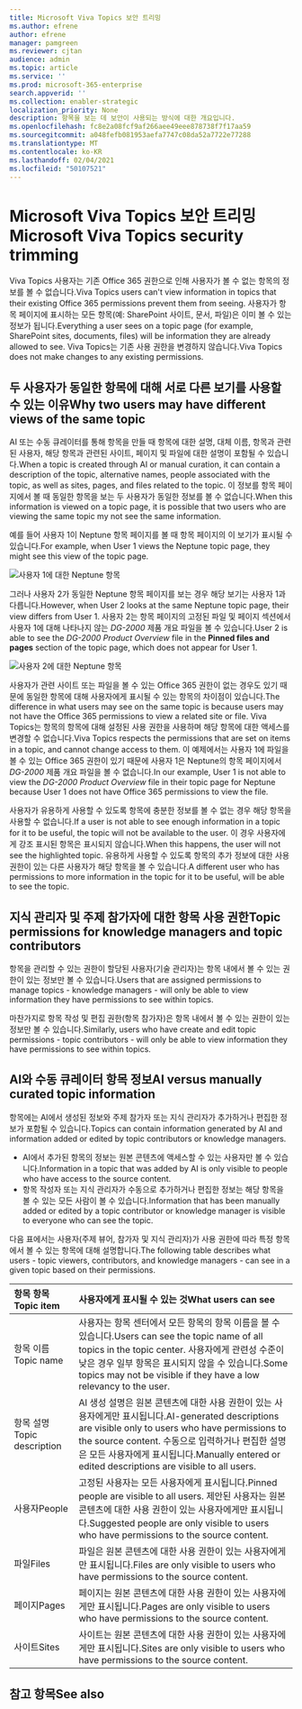 ```yaml
---
title: Microsoft Viva Topics 보안 트리밍
ms.author: efrene
author: efrene
manager: pamgreen
ms.reviewer: cjtan
audience: admin
ms.topic: article
ms.service: ''
ms.prod: microsoft-365-enterprise
search.appverid: ''
ms.collection: enabler-strategic
localization_priority: None
description: 항목을 보는 데 보안이 사용되는 방식에 대한 개요입니다.
ms.openlocfilehash: fc8e2a08fcf9af266aee49eee878738f7f17aa59
ms.sourcegitcommit: a048fefb081953aefa7747c08da52a7722e77288
ms.translationtype: MT
ms.contentlocale: ko-KR
ms.lasthandoff: 02/04/2021
ms.locfileid: "50107521"
---
```

# <a name="microsoft-viva-topics-security-trimming"></a><span data-ttu-id="3c2e5-103">Microsoft Viva Topics 보안 트리밍</span><span class="sxs-lookup"><span data-stu-id="3c2e5-103">Microsoft Viva Topics security trimming</span></span> 

<span data-ttu-id="3c2e5-104">Viva Topics 사용자는 기존 Office 365 권한으로 인해 사용자가 볼 수 없는 항목의 정보를 볼 수 없습니다.</span><span class="sxs-lookup"><span data-stu-id="3c2e5-104">Viva Topics users can't view information in topics that their existing Office 365 permissions prevent them from seeing.</span></span> <span data-ttu-id="3c2e5-105">사용자가 항목 페이지에 표시하는 모든 항목(예: SharePoint 사이트, 문서, 파일)은 이미 볼 수 있는 정보가 됩니다.</span><span class="sxs-lookup"><span data-stu-id="3c2e5-105">Everything a user sees on a topic page (for example, SharePoint sites, documents, files) will be information they are already allowed to see.</span></span> <span data-ttu-id="3c2e5-106">Viva Topics는 기존 사용 권한을 변경하지 않습니다.</span><span class="sxs-lookup"><span data-stu-id="3c2e5-106">Viva Topics does not make changes to any existing permissions.</span></span>

## <a name="why-two-users-may-have-different-views-of-the-same-topic"></a><span data-ttu-id="3c2e5-107">두 사용자가 동일한 항목에 대해 서로 다른 보기를 사용할 수 있는 이유</span><span class="sxs-lookup"><span data-stu-id="3c2e5-107">Why two users may have different views of the same topic</span></span>

<span data-ttu-id="3c2e5-108">AI 또는 수동 큐레이터를 통해 항목을 만들 때 항목에 대한 설명, 대체 이름, 항목과 관련된 사용자, 해당 항목과 관련된 사이트, 페이지 및 파일에 대한 설명이 포함될 수 있습니다.</span><span class="sxs-lookup"><span data-stu-id="3c2e5-108">When a topic is created through AI or manual curation, it can contain a description of the topic, alternative names, people associated with the topic, as well as sites, pages, and files related to the topic.</span></span> <span data-ttu-id="3c2e5-109">이 정보를 항목 페이지에서 볼 때 동일한 항목을 보는 두 사용자가 동일한 정보를 볼 수 없습니다.</span><span class="sxs-lookup"><span data-stu-id="3c2e5-109">When this information is viewed on a topic page, it is possible that two users who are viewing the same topic my not see the same information.</span></span>
  
<span data-ttu-id="3c2e5-110">예를 들어 사용자 1이 Neptune 항목 페이지를 볼 때 항목 페이지의 이 보기가 표시될 수 있습니다.</span><span class="sxs-lookup"><span data-stu-id="3c2e5-110">For example, when User 1 views the Neptune topic page, they might see this view of the topic page.</span></span>

![사용자 1에 대한 Neptune 항목](../media/knowledge-management/user2-topic-view.png) </br> 

<span data-ttu-id="3c2e5-112">그러나 사용자 2가 동일한 Neptune 항목 페이지를 보는 경우 해당 보기는 사용자 1과 다릅니다.</span><span class="sxs-lookup"><span data-stu-id="3c2e5-112">However, when User 2 looks at the same Neptune topic page, their view differs from User 1.</span></span>  <span data-ttu-id="3c2e5-113">사용자 2는 항목 페이지의 고정된 파일 및 페이지 섹션에서  사용자 1에 대해 나타나지 않는 *DG-2000* 제품 개요 파일을 볼 수 있습니다.</span><span class="sxs-lookup"><span data-stu-id="3c2e5-113">User 2 is able to see the *DG-2000 Product Overview* file in the **Pinned files and pages** section of the topic page, which does not appear for User 1.</span></span> 

![사용자 2에 대한 Neptune 항목](../media/knowledge-management/user1-topic-view.png) </br> 

<span data-ttu-id="3c2e5-115">사용자가 관련 사이트 또는 파일을 볼 수 있는 Office 365 권한이 없는 경우도 있기 때문에 동일한 항목에 대해 사용자에게 표시될 수 있는 항목의 차이점이 있습니다.</span><span class="sxs-lookup"><span data-stu-id="3c2e5-115">The difference in what users may see on the same topic is because users may not have the Office 365 permissions to view a related site or file.</span></span>  <span data-ttu-id="3c2e5-116">Viva Topics는 항목의 항목에 대해 설정된 사용 권한을 사용하며 해당 항목에 대한 액세스를 변경할 수 없습니다.</span><span class="sxs-lookup"><span data-stu-id="3c2e5-116">Viva Topics respects the permissions that are set on items in a topic, and cannot change access to them.</span></span> <span data-ttu-id="3c2e5-117">이 예제에서는 사용자 1에 파일을 볼 수 있는 Office 365 권한이 있기 때문에 사용자 1은 Neptune의 항목 페이지에서 *DG-2000* 제품 개요 파일을 볼 수 없습니다.</span><span class="sxs-lookup"><span data-stu-id="3c2e5-117">In our example, User 1 is not able to view the *DG-2000 Product Overview* file in their topic page for Neptune because User 1 does not have Office 365 permissions to view the file.</span></span>

<span data-ttu-id="3c2e5-118">사용자가 유용하게 사용할 수 있도록 항목에 충분한 정보를 볼 수 없는 경우 해당 항목을 사용할 수 없습니다.</span><span class="sxs-lookup"><span data-stu-id="3c2e5-118">If a user is not able to see enough information in a topic for it to be useful, the topic will not be available to the user.</span></span> <span data-ttu-id="3c2e5-119">이 경우 사용자에게 강조 표시된 항목은 표시되지 않습니다.</span><span class="sxs-lookup"><span data-stu-id="3c2e5-119">When this happens, the user will not see the highlighted topic.</span></span> <span data-ttu-id="3c2e5-120">유용하게 사용할 수 있도록 항목의 추가 정보에 대한 사용 권한이 있는 다른 사용자가 해당 항목을 볼 수 있습니다.</span><span class="sxs-lookup"><span data-stu-id="3c2e5-120">A different user who has permissions to more information in the topic for it to be useful, will be able to see the topic.</span></span>


## <a name="topic-permissions-for-knowledge-managers-and-topic-contributors"></a><span data-ttu-id="3c2e5-121">지식 관리자 및 주제 참가자에 대한 항목 사용 권한</span><span class="sxs-lookup"><span data-stu-id="3c2e5-121">Topic permissions for knowledge managers and topic contributors</span></span>

<span data-ttu-id="3c2e5-122">항목을 관리할 수 있는 권한이 할당된 사용자(기술 관리자)는 항목 내에서 볼 수 있는 권한이 있는 정보만 볼 수 있습니다.</span><span class="sxs-lookup"><span data-stu-id="3c2e5-122">Users that are assigned permissions to manage topics - knowledge managers - will only be able to view information they have permissions to see within topics.</span></span>

<span data-ttu-id="3c2e5-123">마찬가지로 항목 작성 및 편집 권한(항목 참가자)은 항목 내에서 볼 수 있는 권한이 있는 정보만 볼 수 있습니다.</span><span class="sxs-lookup"><span data-stu-id="3c2e5-123">Similarly, users who have create and edit topic permissions - topic contributors - will only be able to view information they have permissions to see within topics.</span></span> 


## <a name="ai-versus-manually-curated-topic-information"></a><span data-ttu-id="3c2e5-124">AI와 수동 큐레이터 항목 정보</span><span class="sxs-lookup"><span data-stu-id="3c2e5-124">AI versus manually curated topic information</span></span>

<span data-ttu-id="3c2e5-125">항목에는 AI에서 생성된 정보와 주제 참가자 또는 지식 관리자가 추가하거나 편집한 정보가 포함될 수 있습니다.</span><span class="sxs-lookup"><span data-stu-id="3c2e5-125">Topics can contain information generated by AI and information added or edited by topic contributors or knowledge managers.</span></span>

 - <span data-ttu-id="3c2e5-126">AI에서 추가된 항목의 정보는 원본 콘텐츠에 액세스할 수 있는 사용자만 볼 수 있습니다.</span><span class="sxs-lookup"><span data-stu-id="3c2e5-126">Information in a topic that was added by AI is only visible to people who have access to the source content.</span></span>
 - <span data-ttu-id="3c2e5-127">항목 작성자 또는 지식 관리자가 수동으로 추가하거나 편집한 정보는 해당 항목을 볼 수 있는 모든 사람이 볼 수 있습니다.</span><span class="sxs-lookup"><span data-stu-id="3c2e5-127">Information that has been manually added or edited by a topic contributor or knowledge manager is visible to everyone who can see the topic.</span></span>

<span data-ttu-id="3c2e5-128">다음 표에서는 사용자(주제 뷰어, 참가자 및 지식 관리자)가 사용 권한에 따라 특정 항목에서 볼 수 있는 항목에 대해 설명합니다.</span><span class="sxs-lookup"><span data-stu-id="3c2e5-128">The following table describes what users - topic viewers, contributors, and knowledge managers - can see in a given topic based on their permissions.</span></span>

|<span data-ttu-id="3c2e5-129">항목 항목</span><span class="sxs-lookup"><span data-stu-id="3c2e5-129">Topic item</span></span>|<span data-ttu-id="3c2e5-130">사용자에게 표시될 수 있는 것</span><span class="sxs-lookup"><span data-stu-id="3c2e5-130">What users can see</span></span>|
|:---------|:------------------|
|<span data-ttu-id="3c2e5-131">항목 이름</span><span class="sxs-lookup"><span data-stu-id="3c2e5-131">Topic name</span></span>|<span data-ttu-id="3c2e5-132">사용자는 항목 센터에서 모든 항목의 항목 이름을 볼 수 있습니다.</span><span class="sxs-lookup"><span data-stu-id="3c2e5-132">Users can see the topic name of all topics in the topic center.</span></span> <span data-ttu-id="3c2e5-133">사용자에게 관련성 수준이 낮은 경우 일부 항목은 표시되지 않을 수 있습니다.</span><span class="sxs-lookup"><span data-stu-id="3c2e5-133">Some topics may not be visible if they have a low relevancy to the user.</span></span>|
|<span data-ttu-id="3c2e5-134">항목 설명</span><span class="sxs-lookup"><span data-stu-id="3c2e5-134">Topic description</span></span>|<span data-ttu-id="3c2e5-135">AI 생성 설명은 원본 콘텐츠에 대한 사용 권한이 있는 사용자에게만 표시됩니다.</span><span class="sxs-lookup"><span data-stu-id="3c2e5-135">AI-generated descriptions are visible only to users who have permissions to the source content.</span></span> <span data-ttu-id="3c2e5-136">수동으로 입력하거나 편집한 설명은 모든 사용자에게 표시됩니다.</span><span class="sxs-lookup"><span data-stu-id="3c2e5-136">Manually entered or edited descriptions are visible to all users.</span></span>|
|<span data-ttu-id="3c2e5-137">사용자</span><span class="sxs-lookup"><span data-stu-id="3c2e5-137">People</span></span>|<span data-ttu-id="3c2e5-138">고정된 사용자는 모든 사용자에게 표시됩니다.</span><span class="sxs-lookup"><span data-stu-id="3c2e5-138">Pinned people are visible to all users.</span></span> <span data-ttu-id="3c2e5-139">제안된 사용자는 원본 콘텐츠에 대한 사용 권한이 있는 사용자에게만 표시됩니다.</span><span class="sxs-lookup"><span data-stu-id="3c2e5-139">Suggested people are only visible to users who have permissions to the source content.</span></span>|
|<span data-ttu-id="3c2e5-140">파일</span><span class="sxs-lookup"><span data-stu-id="3c2e5-140">Files</span></span>|<span data-ttu-id="3c2e5-141">파일은 원본 콘텐츠에 대한 사용 권한이 있는 사용자에게만 표시됩니다.</span><span class="sxs-lookup"><span data-stu-id="3c2e5-141">Files are only visible to users who have permissions to the source content.</span></span>|
|<span data-ttu-id="3c2e5-142">페이지</span><span class="sxs-lookup"><span data-stu-id="3c2e5-142">Pages</span></span>|<span data-ttu-id="3c2e5-143">페이지는 원본 콘텐츠에 대한 사용 권한이 있는 사용자에게만 표시됩니다.</span><span class="sxs-lookup"><span data-stu-id="3c2e5-143">Pages are only visible to users who have permissions to the source content.</span></span>|
|<span data-ttu-id="3c2e5-144">사이트</span><span class="sxs-lookup"><span data-stu-id="3c2e5-144">Sites</span></span>|<span data-ttu-id="3c2e5-145">사이트는 원본 콘텐츠에 대한 사용 권한이 있는 사용자에게만 표시됩니다.</span><span class="sxs-lookup"><span data-stu-id="3c2e5-145">Sites are only visible to users who have permissions to the source content.</span></span>|




## <a name="see-also"></a><span data-ttu-id="3c2e5-146">참고 항목</span><span class="sxs-lookup"><span data-stu-id="3c2e5-146">See also</span></span>

